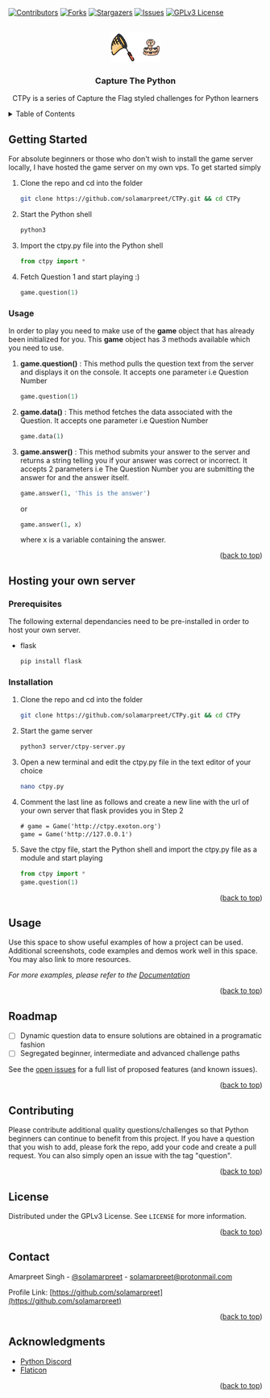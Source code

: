 <div id="top"></div>

<!-- PROJECT SHIELDS -->
<!--
*** I'm using markdown "reference style" links for readability.
*** Reference links are enclosed in brackets [ ] instead of parentheses ( ).
*** See the bottom of this document for the declaration of the reference variables
*** for contributors-url, forks-url, etc. This is an optional, concise syntax you may use.
*** https://www.markdownguide.org/basic-syntax/#reference-style-links
-->
[![Contributors][contributors-shield]][contributors-url]
[![Forks][forks-shield]][forks-url]
[![Stargazers][stars-shield]][stars-url]
[![Issues][issues-shield]][issues-url]
[![GPLv3 License][license-shield]][license-url]



<!-- PROJECT LOGO -->
<br />
<div align="center">
  <a href="https://github.com/solamarpreet/CTPy">
    <img src="images/logo.png" alt="Logo" width="100" height="60">
  </a>

<h3 align="center">Capture The Python</h3>

  <p align="center">
    CTPy is a series of Capture the Flag styled challenges for Python learners
    <br />
  </p>
</div>



<!-- TABLE OF CONTENTS -->
<details>
  <summary>Table of Contents</summary>
  <ol>
    <li>
      <a href="#getting-started">Getting Started</a>
      <ul>
        <li><a href="#prerequisites">Prerequisites</a></li>
        <li><a href="#installation">Installation</a></li>
      </ul>
    </li>
    <li><a href="#usage">Usage</a></li>
    <li><a href="#roadmap">Roadmap</a></li>
    <li><a href="#contributing">Contributing</a></li>
    <li><a href="#license">License</a></li>
    <li><a href="#contact">Contact</a></li>
    <li><a href="#acknowledgments">Acknowledgments</a></li>
  </ol>
</details>




<!-- GETTING STARTED -->
## Getting Started

For absolute beginners or those who don't wish to install the game server locally, I have hosted the game server on my own vps. To get started simply

1. Clone the repo and cd into the folder
   ```sh
   git clone https://github.com/solamarpreet/CTPy.git && cd CTPy
   ```
2. Start the Python shell
   ```sh
   python3
   ```
3. Import the ctpy.py file into the Python shell
   ```py
   from ctpy import *
   ```
4. Fetch Question 1 and start playing :)
   ```py
   game.question(1)
   ```

### Usage

In order to play you need to make use of the **game** object that has already been initialized for you. This **game** object has 3 methods available which you need to use.

1. **game.question()** : This method pulls the question text from the server and displays it on the console. It accepts one parameter i.e Question Number
   ```py
   game.question(1)
   ```
2. **game.data()** : This method fetches the data associated with the Question. It accepts one parameter i.e Question Number
   ```py
   game.data(1)
   ```
3. **game.answer()** : This method submits your answer to the server and returns a string telling you if your answer was correct or incorrect. It accepts 2 parameters i.e The Question Number you are submitting the answer for and the answer itself.
   ```py
   game.answer(1, 'This is the answer')
   ```
   or
   ```py
   game.answer(1, x)
   ```
   where x is a variable containing the answer.

<p align="right">(<a href="#top">back to top</a>)</p>


<!-- HOSTING YOUR OWN SERVER -->
## Hosting your own server

### Prerequisites

The following external dependancies need to be pre-installed in order to host your own server.
* flask
  ```sh
  pip install flask
  ```

### Installation

1. Clone the repo and cd into the folder
   ```sh
   git clone https://github.com/solamarpreet/CTPy.git && cd CTPy
   ```
2. Start the game server
   ```sh
   python3 server/ctpy-server.py
   ```
3. Open a new terminal and edit the ctpy.py file in the text editor of your choice
   ```sh
   nano ctpy.py
   ```
4. Comment the last line as follows and create a new line with the url of your own server that flask provides you in Step 2
   ```nano
   # game = Game('http://ctpy.exoton.org')
   game = Game('http://127.0.0.1')
   ```
5. Save the ctpy file, start the Python shell and import the ctpy.py file as a module and start playing
   ```py
   from ctpy import *
   game.question(1)
   ```

<p align="right">(<a href="#top">back to top</a>)</p>



<!-- USAGE EXAMPLES -->
## Usage

Use this space to show useful examples of how a project can be used. Additional screenshots, code examples and demos work well in this space. You may also link to more resources.

_For more examples, please refer to the [Documentation](https://example.com)_

<p align="right">(<a href="#top">back to top</a>)</p>



<!-- ROADMAP -->
## Roadmap

- [ ] Dynamic question data to ensure solutions are obtained in a programatic fashion
- [ ] Segregated beginner, intermediate and advanced challenge paths

See the [open issues](https://github.com/solamarpreet/CTPy/issues) for a full list of proposed features (and known issues).

<p align="right">(<a href="#top">back to top</a>)</p>



<!-- CONTRIBUTING -->
## Contributing

Please contribute additional quality questions/challenges so that Python beginners can continue to benefit from this project. If you have a question that you wish to add, please fork the repo, add your code and create a pull request. You can also simply open an issue with the tag "question".

<p align="right">(<a href="#top">back to top</a>)</p>



<!-- LICENSE -->
## License

Distributed under the GPLv3 License. See `LICENSE` for more information.

<p align="right">(<a href="#top">back to top</a>)</p>



<!-- CONTACT -->
## Contact

Amarpreet Singh - [@solamarpreet](https://twitter.com/solamarpreet) - solamarpreet@protonmail.com

Profile Link: [https://github.com/solamarpreet](https://github.com/solamarpreet)

<p align="right">(<a href="#top">back to top</a>)</p>



<!-- ACKNOWLEDGMENTS -->
## Acknowledgments

* [Python Discord](https://www.pythondiscord.com)
* [Flaticon](https://www.flaticon.com)

<p align="right">(<a href="#top">back to top</a>)</p>



<!-- MARKDOWN LINKS & IMAGES -->
<!-- https://www.markdownguide.org/basic-syntax/#reference-style-links -->
[contributors-shield]: https://img.shields.io/github/contributors/github_username/repo_name.svg?style=for-the-badge
[contributors-url]: https://github.com/solamarpreet/CTPy/graphs/contributors
[forks-shield]: https://img.shields.io/github/forks/github_username/repo_name.svg?style=for-the-badge
[forks-url]: https://github.com/solamarpreet/CTPy/network/members
[stars-shield]: https://img.shields.io/github/stars/github_username/repo_name.svg?style=for-the-badge
[stars-url]: https://github.com/solamarpreet/CTPy/stargazers
[issues-shield]: https://img.shields.io/github/issues/github_username/repo_name.svg?style=for-the-badge
[issues-url]: https://github.com/solamarpreet/CTPy/issues
[license-shield]: https://img.shields.io/github/license/github_username/repo_name.svg?style=for-the-badge
[license-url]: https://github.com/solamarpreet/CTPy/blob/main/LICENSE
[linkedin-shield]: https://img.shields.io/badge/-LinkedIn-black.svg?style=for-the-badge&logo=linkedin&colorB=555
[linkedin-url]: https://linkedin.com/in/linkedin_username
[product-screenshot]: images/screenshot.png
